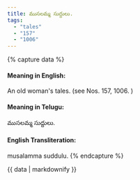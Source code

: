 ```yaml
---
title: ముసలమ్మ సుద్దులు.
tags:
  - "tales"
  - "157"
  - "1006"
---
```


{% capture data %}
#### Meaning in English:
An old woman's tales.
(see Nos. 157, 1006. )

#### Meaning in Telugu:
ముసలమ్మ సుద్దులు.

#### English Transliteration:
musalamma suddulu.
{% endcapture %}

<div class="notice">{{ data | markdownify }}</div>

